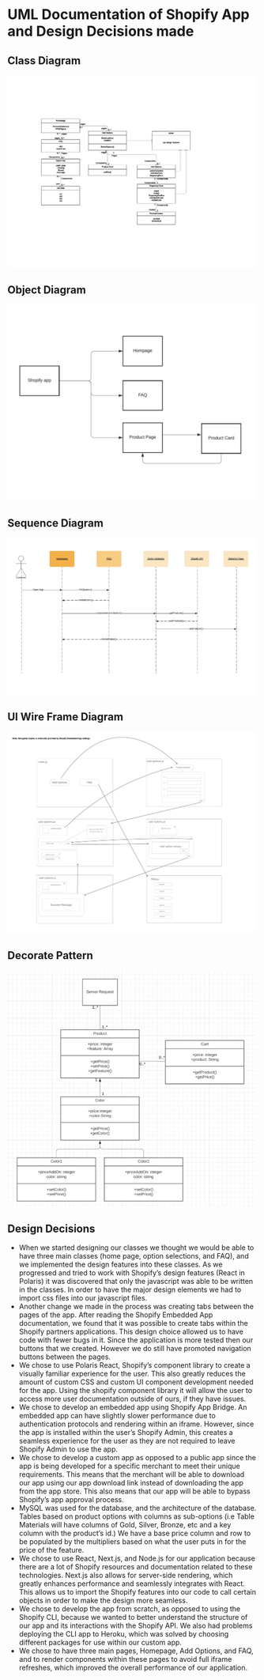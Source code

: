 <h1> UML Documentation of Shopify App and Design Decisions made </h1>

<h2> Class Diagram </h2>

![image of Class Diagram](https://github.com/423s22/G6/blob/main/screenshots/classDiagram.png)

<h2> Object Diagram </h2>

![Image of Object Diagram](https://github.com/423s22/G6/blob/main/screenshots/objectDiagram.png)

<h2> Sequence Diagram </h2>

![Image of Sequence Diagram](https://github.com/423s22/G6/blob/main/screenshots/SequenceDiagram.png) 

<h2> UI Wire Frame Diagram </h2>

![Image of UI wireframe diagram](https://github.com/423s22/G6/blob/main/screenshots/UI_Wireframe.png)

<h2> Decorate Pattern </h2>

![Image of Decorator Pattern](https://github.com/423s22/G6/blob/main/screenshots/decoratorDiagram.png)

<h2> Design Decisions </h2> 
<ul>
  <li> When we started designing our classes we thought we would be able to have three main classes (home page, option selections, and FAQ), and we implemented the design features into these classes. As we progressed and tried to work with Shopify’s design features (React in Polaris) it was discovered that only the javascript was able to be written in the classes. In order to have the major design elements we had to import css files into our javascript files.</li>
  <li> Another change we made in the process was creating tabs between the pages of the app. After reading the Shopify Embedded App documentation, we found that it was possible to create tabs within the Shopify partners applications. This design choice allowed us to have code with fewer bugs in it. Since the application is more tested then our buttons that we created. However we do still have promoted navigation buttons between the pages.
</li> 
  <li> We chose to use Polaris React, Shopify’s component library to create a visually familiar experience for the user. This also greatly reduces the amount of custom CSS and custom UI component development needed for the app. Using the shopify component library it will allow the user to access more user documentation outside of ours, if they have issues.
  </li> 
  <li> We chose to develop an embedded app using Shopify App Bridge. An embedded app can have slightly slower performance due to authentication protocols and rendering within an iframe. However, since the app is installed within the user’s Shopify Admin, this creates a seamless experience for the user as they are not required to leave Shopify Admin to use the app.
  </li> 
  <li> We chose to develop a custom app as opposed to a public app since the app is being developed for a specific merchant to meet their unique requirements. This means that the merchant will be able to download our app using our app download link instead of downloading the app from the app store. This also means that our app will be able to bypass Shopify’s app approval process. 
  </li> 
  <li> MySQL was used for the database, and the architecture of the database. Tables based on product options with columns as sub-options (i.e Table Materials will have columns of Gold, Silver, Bronze, etc and a key column with the product’s id.) We have a base price column and row to be populated by the multipliers based on what the user puts in for the price of the feature. 
  </li>
  <li> We chose to use React, Next.js, and Node.js for our application because there are a lot of Shopify resources and documentation related to these technologies. Next.js also allows for server-side rendering, which greatly enhances performance and seamlessly integrates with React. This allows us to import the Shopify features into our code to call certain objects in order to make the design more seamless.  </li> 
  <li> We chose to develop the app from scratch, as opposed to using the Shopify CLI, because we wanted to better understand the structure of our app and its interactions with the Shopify API. We also had problems deploying the CLI app to Heroku, which was solved by choosing different packages for use within our custom app. </li>
  <li> We chose to have three main pages, Homepage, Add Options, and FAQ, and to render components within these pages to avoid full iframe refreshes, which improved the overall performance of our application.  </li> 
</ul>

